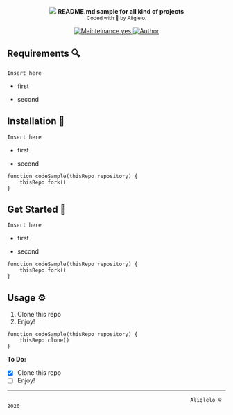 
<p align="center">
  <!-- logo -->
  <img src="https://github.com/edoardottt/READMENATOR/blob/master/images/logo.png">
  <b>README.md sample for all kind of projects</b><br>
  <sub>
    Coded with 💙 by Aliglelo.
  </sub>
</p>
<!-- badges -->
<p align="center">
    <!-- mainteinance -->
      <a href="#">
        <img src="https://img.shields.io/badge/Maintaining%3F-Yes-green" alt="Mainteinance yes" />
      </a>
      <a href="#">
        <img src="https://img.shields.io/badge/Author-Aliglelo-yellow" alt="Author" />
      </a>


Requirements 🔍
----------

`
Insert here
`
  - first

  - second

Installation 📡
----------

`
Insert here
`
  - first

  - second

```
function codeSample(thisRepo repository) {
    thisRepo.fork()
}
```

Get Started 🎉
----------

`
Insert here
`
  - first

  - second

```
function codeSample(thisRepo repository) {
    thisRepo.fork()
}
```

Usage ⚙️
-------

1. Clone this repo
2. Enjoy!

```
function codeSample(thisRepo repository) {
    thisRepo.clone()
}
```


**To Do:**

- [x] Clone this repo
- [ ] Enjoy!

--------------------------



                                                               Aliglelo © 2020
